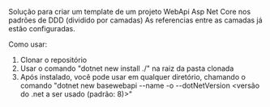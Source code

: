 Solução para criar um template de um projeto WebApi Asp Net Core nos padrões de DDD (dividido por camadas)
As referencias entre as camadas já estão configuradas.

Como usar:
1. Clonar o repositório
2. Usar o comando "dotnet new install ./" na raiz da pasta clonada
3. Após instalado, você pode usar em qualquer diretório, chamando o comando "dotnet new basewebapi --name <nome do seu projeto> -o <nome do seu projeto> --dotNetVersion <versão do .net a ser usado (padrão: 8)>"
